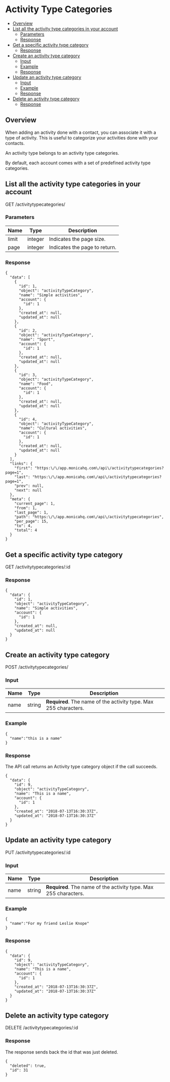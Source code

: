 # Activity Type Categories <!-- omit in toc -->

<!-- TOC -->

  - [Overview](#overview)
  - [List all the activity type categories in your account](#list-all-the-activity-type-categories-in-your-account)
    - [Parameters](#parameters)
    - [Response](#response)
  - [Get a specific activity type category](#get-a-specific-activity-type-category)
    - [Response](#response-1)
  - [Create an activity type category](#create-an-activity-type-category)
    - [Input](#input)
    - [Example](#example)
    - [Response](#response-2)
  - [Update an activity type category](#update-an-activity-type-category)
    - [Input](#input-1)
    - [Example](#example-1)
    - [Response](#response-3)
  - [Delete an activity type category](#delete-an-activity-type-category)
    - [Response](#response-4)

<!-- /TOC -->

<a id="markdown-overview" name="overview"></a>
## Overview

When adding an activity done with a contact, you can associate it with a type of activity. This is useful to categorize your activities done with your contacts.

An activity type belongs to an activity type categories.

By default, each account comes with a set of predefined activity type categories.

<a id="markdown-list-all-the-activity-type-categories-in-your-account" name="list-all-the-activity-type-categories-in-your-account"></a>
## List all the activity type categories in your account

<span class="url">
  GET /activitytypecategories/
</span>

<a id="markdown-parameters" name="parameters"></a>
### Parameters

| Name | Type | Description |
| ---- | ----------- | ----------- |
| limit | integer | Indicates the page size. |
| page | integer | Indicates the page to return. |

<a id="markdown-response" name="response"></a>
### Response

<pre><code class="json">{
  "data": [
    {
      "id": 1,
      "object": "activityTypeCategory",
      "name": "Simple activities",
      "account": {
        "id": 1
      },
      "created_at": null,
      "updated_at": null
    },
    {
      "id": 2,
      "object": "activityTypeCategory",
      "name": "Sport",
      "account": {
        "id": 1
      },
      "created_at": null,
      "updated_at": null
    },
    {
      "id": 3,
      "object": "activityTypeCategory",
      "name": "Food",
      "account": {
        "id": 1
      },
      "created_at": null,
      "updated_at": null
    },
    {
      "id": 4,
      "object": "activityTypeCategory",
      "name": "Cultural activities",
      "account": {
        "id": 1
      },
      "created_at": null,
      "updated_at": null
    }
  ],
  "links": {
    "first": "https:\/\/app.monicahq.com\/api\/activitytypecategories?page=1",
    "last": "https:\/\/app.monicahq.com\/api\/activitytypecategories?page=1",
    "prev": null,
    "next": null
  },
  "meta": {
    "current_page": 1,
    "from": 1,
    "last_page": 1,
    "path": "https:\/\/app.monicahq.com\/api\/activitytypecategories",
    "per_page": 15,
    "to": 4,
    "total": 4
  }
}</code></pre>

<a id="markdown-get-a-specific-activity-type-category" name="get-a-specific-activity-type-category"></a>
## Get a specific activity type category

<span class="url">
  GET /activitytypecategories/:id
</span>

<a id="markdown-response-1" name="response-1"></a>
### Response

<pre><code class="json">{
  "data": {
    "id": 1,
    "object": "activityTypeCategory",
    "name": "Simple activities",
    "account": {
      "id": 1
    },
    "created_at": null,
    "updated_at": null
  }
}</code></pre>

<a id="markdown-create-an-activity-type-category" name="create-an-activity-type-category"></a>
## Create an activity type category

<span class="url">
  POST /activitytypecategories/
</span>

<a id="markdown-input" name="input"></a>
### Input

| Name | Type | Description |
| ---- | ----------- | ----------- |
| name | string | <strong>Required</strong>. The name of the activity type. Max 255 characters. |

<a id="markdown-example" name="example"></a>
### Example

<pre><code class="json">{
  "name":"this is a name"
}</code></pre>

<a id="markdown-response-2" name="response-2"></a>
### Response

The API call returns an Activity type category object if the call succeeds.

<pre><code class="json">{
  "data": {
    "id": 9,
    "object": "activityTypeCategory",
    "name": "This is a name",
    "account": {
      "id": 1
    },
    "created_at": "2018-07-13T16:30:37Z",
    "updated_at": "2018-07-13T16:30:37Z"
  }
}</code></pre>

<a id="markdown-update-an-activity-type-category" name="update-an-activity-type-category"></a>
## Update an activity type category

<span class="url">
  PUT /activitytypecategories/:id
</span>

<a id="markdown-input-1" name="input-1"></a>
### Input

| Name | Type | Description |
| ---- | ----------- | ----------- |
| name | string | <strong>Required</strong>. The name of the activity type. Max 255 characters. |

<a id="markdown-example-1" name="example-1"></a>
### Example

<pre><code class="json">{
  "name":"For my friend Leslie Knope"
}</code></pre>

<a id="markdown-response-3" name="response-3"></a>
### Response

<pre><code class="json">{
  "data": {
    "id": 9,
    "object": "activityTypeCategory",
    "name": "This is a name",
    "account": {
      "id": 1
    },
    "created_at": "2018-07-13T16:30:37Z",
    "updated_at": "2018-07-13T16:30:37Z"
  }
}</code></pre>

<a id="markdown-delete-an-activity-type-category" name="delete-an-activity-type-category"></a>
## Delete an activity type category

<span class="url">
  DELETE /activitytypecategories/:id
</span>

<a id="markdown-response-4" name="response-4"></a>
### Response

The response sends back the id that was just deleted.

<pre><code class="json">{
  "deleted": true,
  "id": 31
}</code></pre>

